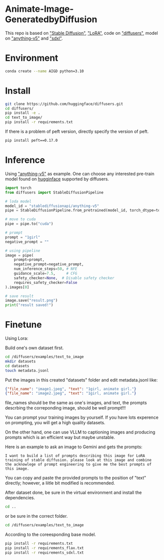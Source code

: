 # Animate-Image-GeneratedbyDiffusion

This repo is based on ["Stable Diffusion"](https://arxiv.org/abs/2112.10752), 
["LoRA"](https://arxiv.org/abs/2106.09685), 
code on ["diffusers"](https://github.com/huggingface/diffusers), 
model on ["anything-v5"](https://huggingface.co/stablediffusionapi/anything-v5) and 
["sdxl"](https://huggingface.co/stabilityai/stable-diffusion-xl-base-1.0).

# Environment
```bash
conda create --name AIGD python=3.10
```

# Install
```bash
git clone https://github.com/huggingface/diffusers.git
cd diffusers/
pip install -e .
cd text_to_image/
pip install -r requirements.txt
```
If there is a problem of peft version, directly specify the version of peft.
```bash
pip install peft==0.17.0
```

# Inference

Using ["anything-v5"](https://huggingface.co/stablediffusionapi/anything-v5) as example. One can choose any interested pre-train model found on [hugginface](https://huggingface.co/) supported by diffusers.

```python
import torch
from diffusers import StableDiffusionPipeline

# loda model
model_id = "stablediffusionapi/anything-v5"
pipe = StableDiffusionPipeline.from_pretrained(model_id, torch_dtype=torch.float16)

# move to cuda
pipe = pipe.to("cuda")

# prompt
prompt = "1girl"
negative_prompt = ""

# using pipeline
image = pipe(
    prompt=prompt,
    negative_prompt=negative_prompt,
    num_inference_steps=50, # NFE 
    guidance_scale=7.5,     # CFG
    safety_checker=None,  # Disable safety checker
    requires_safety_checker=False
).images[0]

# save result
image.save("result.png")
print("result saved!")
```

# Finetune

Using Lora:  

Build one's own dataset first.  
```bash
cd /diffusers/examples/text_to_image
mkdir datasets
cd datasets
touch metadata.jsonl
```
Put the images in this created "datasets" folder and edit metadata.jsonl like:
```json
{"file_name": "image1.jpeg", "text": "1girl, animate girl."}
{"file_name": "image2.jpeg", "text": "1girl, animate girl."}
```
file_names should be the same as one's images, and text, the prompts descrbing the correponding image, should be well prompt!!!  
  
You can prompt your training images by yourself. If you have lots experence on prompting, you will get a high quality datasets.  

On the other hand, one can use VLLM to captioning images and producing prompts which is an efficient way but maybe unstable.  

Here is an example to ask an image to Gemini and gets the prompts:
```
I want to build a list of prompts describing this image for LoRA training of stable diffusion. please look at this image and combine the acknowlege of prompt engineering to give me the best prompts of this image.
```
You can copy and paste the provided prompts to the position of "text" directly; however, a liitle bit modified is recommended.  

After dataset done, be sure in the virtual environment and install the dependencies.
```bash
cd ..
```
or be sure in the correct folder.
```bash
cd /diffusers/examples/text_to_image
```
According to the coreesponding base model.
```bash
pip install -r requirements.txt
pip install -r requirements_flax.txt
pip install -r requirements_sdxl.txt
```


